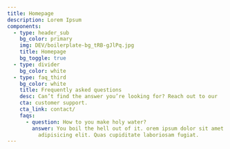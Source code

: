 ```yaml
---
title: Homepage
description: Lorem Ipsum
components:
  - type: header_sub
    bg_color: primary
    img: DEV/boilerplate-bg_tRB-gJlPq.jpg
    title: Homepage
    bg_toggle: true
  - type: divider
    bg_color: white
  - type: faq_third
    bg_color: white
    title: Frequently asked questions
    desc: Can’t find the answer you’re looking for? Reach out to our
    cta: customer support.
    cta_link: contact/
    faqs:
      - question: How to you make holy water?
        answer: You boil the hell out of it. orem ipsum dolor sit amet consectetur
          adipisicing elit. Quas cupiditate laboriosam fugiat.
---
```

